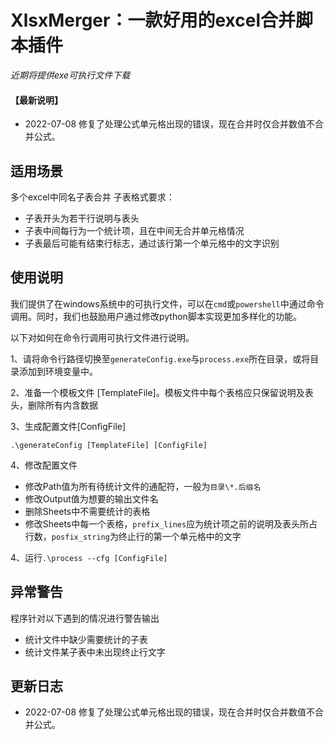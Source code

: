 # XlsxMerger：一款好用的excel合并脚本插件
*近期将提供exe可执行文件下载*

#### 【最新说明】

- 2022-07-08 修复了处理公式单元格出现的错误，现在合并时仅合并数值不合并公式。

## 适用场景

多个excel中同名子表合并
子表格式要求：
- 子表开头为若干行说明与表头
- 子表中间每行为一个统计项，且在中间无合并单元格情况
- 子表最后可能有结束行标志，通过该行第一个单元格中的文字识别


## 使用说明

我们提供了在windows系统中的可执行文件，可以在`cmd`或`powershell`中通过命令调用。同时，我们也鼓励用户通过修改python脚本实现更加多样化的功能。

以下对如何在命令行调用可执行文件进行说明。

1、请将命令行路径切换至`generateConfig.exe`与`process.exe`所在目录，或将目录添加到环境变量中。

2、准备一个模板文件 [TemplateFile]。模板文件中每个表格应只保留说明及表头，删除所有内含数据

3、生成配置文件[ConfigFile]

`.\generateConfig [TemplateFile] [ConfigFile]`

4、修改配置文件
- 修改Path值为所有待统计文件的通配符，一般为`目录\*.后缀名`
- 修改Output值为想要的输出文件名
- 删除Sheets中不需要统计的表格
- 修改Sheets中每一个表格，`prefix_lines`应为统计项之前的说明及表头所占行数，`posfix_string`为终止行的第一个单元格中的文字

4、运行`.\process --cfg [ConfigFile]`

## 异常警告

程序针对以下遇到的情况进行警告输出

- 统计文件中缺少需要统计的子表
- 统计文件某子表中未出现终止行文字

## 更新日志

- 2022-07-08 修复了处理公式单元格出现的错误，现在合并时仅合并数值不合并公式。